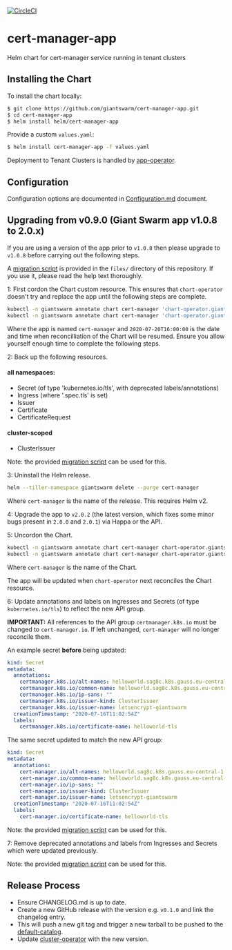 [![CircleCI](https://circleci.com/gh/giantswarm/cert-manager-app.svg?style=shield)](https://circleci.com/gh/giantswarm/cert-manager-app)

# cert-manager-app
Helm chart for cert-manager service running in tenant clusters

## Installing the Chart

To install the chart locally:

```bash
$ git clone https://github.com/giantswarm/cert-manager-app.git
$ cd cert-manager-app
$ helm install helm/cert-manager-app
```

Provide a custom `values.yaml`:

```bash
$ helm install cert-manager-app -f values.yaml
```

Deployment to Tenant Clusters is handled by [app-operator](https://github.com/giantswarm/app-operator).

## Configuration

Configuration options are documented in [Configuration.md](helm/cert-manager-app/Configuration.md) document.

## Upgrading from v0.9.0 (Giant Swarm app v1.0.8 to 2.0.x)

If you are using a version of the app prior to `v1.0.8` then please upgrade to `v1.0.8` before carrying out the following steps.

A [migration script](files/migrate-v090-to-v200.sh) is provided in the `files/` directory of this repository. If you use it, please read the help text thoroughly.

1: First cordon the Chart custom resource. This ensures that `chart-operator` doesn't try and replace the app until the following steps are complete.

```bash
kubectl -n giantswarm annotate chart cert-manager 'chart-operator.giantswarm.io/cordon-reason'='Update in progress'
kubectl -n giantswarm annotate chart cert-manager 'chart-operator.giantswarm.io/cordon-until'='2020-07-20T16:00:00'
```

Where the app is named `cert-manager` and `2020-07-20T16:00:00` is the date and time when reconcilliation of the Chart will be resumed. Ensure you allow yourself enough time to complete the following steps.

2: Back up the following resources.

#### all namespaces:

- Secret (of type 'kubernetes.io/tls', with deprecated labels/annotations)
- Ingress (where '.spec.tls' is set)
- Issuer
- Certificate
- CertificateRequest

#### cluster-scoped

- ClusterIssuer

Note: the provided [migration script](files/migrate-v090-to-v200.sh) can be used for this.

3: Uninstall the Helm release.

```bash
helm --tiller-namespace giantswarm delete --purge cert-manager
```

Where `cert-manager` is the name of the release. This requires Helm v2.

4: Upgrade the app to `v2.0.2` (the latest version, which fixes some minor bugs present in `2.0.0` and `2.0.1`) via Happa or the API.

5: Uncordon the Chart.

```bash
kubectl -n giantswarm annotate chart cert-manager chart-operator.giantswarm.io/cordon-reason-
kubectl -n giantswarm annotate chart cert-manager chart-operator.giantswarm.io/cordon-until-
```

Where `cert-manager` is the name of the Chart.

The app will be updated when `chart-operator` next reconciles the Chart resource.

6: Update annotations and labels on Ingresses and Secrets (of type `kubernetes.io/tls`) to reflect the new API group.

**IMPORTANT:** All references to the API group `certmanager.k8s.io` must be changed to `cert-manager.io`. If left unchanged, `cert-manager` will no longer reconcile them.

An example secret **before** being updated:

```yaml
kind: Secret
metadata:
  annotations:
    certmanager.k8s.io/alt-names: helloworld.sag8c.k8s.gauss.eu-central-1.aws.gigantic.io
    certmanager.k8s.io/common-name: helloworld.sag8c.k8s.gauss.eu-central-1.aws.gigantic.io
    certmanager.k8s.io/ip-sans: ""
    certmanager.k8s.io/issuer-kind: ClusterIssuer
    certmanager.k8s.io/issuer-name: letsencrypt-giantswarm
  creationTimestamp: "2020-07-16T11:02:54Z"
  labels:
    certmanager.k8s.io/certificate-name: helloworld-tls
```

The same secret updated to match the new API group:

```yaml
kind: Secret
metadata:
  annotations:
    cert-manager.io/alt-names: helloworld.sag8c.k8s.gauss.eu-central-1.aws.gigantic.io
    cert-manager.io/common-name: helloworld.sag8c.k8s.gauss.eu-central-1.aws.gigantic.io
    cert-manager.io/ip-sans: ""
    cert-manager.io/issuer-kind: ClusterIssuer
    cert-manager.io/issuer-name: letsencrypt-giantswarm
  creationTimestamp: "2020-07-16T11:02:54Z"
  labels:
    cert-manager.io/certificate-name: helloworld-tls
```

Note: the provided [migration script](files/migrate-v090-to-v200.sh) can be used for this.

7: Remove deprecated annotations and labels from Ingresses and Secrets which were updated previously.

Note: the provided [migration script](files/migrate-v090-to-v200.sh) can be used for this.

## Release Process

* Ensure CHANGELOG.md is up to date.
* Create a new GitHub release with the version e.g. `v0.1.0` and link the
changelog entry.
* This will push a new git tag and trigger a new tarball to be pushed to the
[default-catalog].
* Update [cluster-operator] with the new version.

[app-operator]: https://github.com/giantswarm/app-operator
[cluster-operator]: https://github.com/giantswarm/cluster-operator
[default-catalog]: https://github.com/giantswarm/default-catalog
[default-test-catalog]: https://github.com/giantswarm/default-test-catalog
[cert-manager]: https:cert-manager//github.com/kubernetes-incubator/

